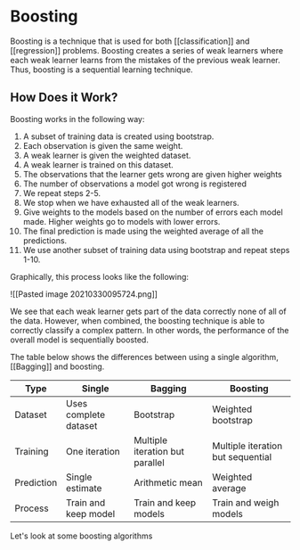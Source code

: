 # Boosting

Boosting is a technique that is used for both [[classification]] and [[regression]] problems. Boosting creates a series of weak learners where each weak learner learns from the mistakes of the previous weak learner. Thus, boosting is a sequential learning technique. 

## How Does it Work?

Boosting works in the following way: 

1. A subset of training data is created using bootstrap.  
2. Each observation is given the same weight.
3. A weak learner is given the weighted dataset.
4. A weak learner is trained on this dataset. 
5. The observations that the learner gets wrong are given higher weights
6. The number of observations a model got wrong is registered
7. We repeat steps 2-5.
8. We stop when we have exhausted all of the weak learners.
9. Give weights to the models based on the number of errors each model made. Higher weights go to models with lower errors.
10. The final prediction is made using the weighted average of all the predictions. 
11. We use another subset of training data using bootstrap and repeat steps 1-10. 

Graphically, this process looks like the following: 

![[Pasted image 20210330095724.png]]

We see that each weak learner gets part of the data correctly none of all of the data. However, when combined, the boosting technique is able to correctly classify a complex pattern. In other words, the performance of the overall model is sequentially boosted. 

The table below shows the differences between using a single algorithm, [[Bagging]] and boosting. 

| Type       | Single                | Bagging                         | Boosting                          |
| ---------- | --------------------- | ------------------------------- | --------------------------------- |
| Dataset    | Uses complete dataset | Bootstrap                       | Weighted bootstrap                |
| Training   | One iteration         | Multiple iteration but parallel | Multiple iteration but sequential |
| Prediction | Single estimate       | Arithmetic mean                 | Weighted average                  |
| Process    | Train and keep model  | Train and keep models           | Train and weigh models            |

Let's look at some boosting algorithms














